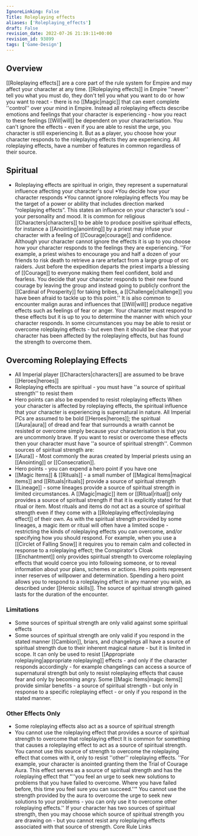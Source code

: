 ```yaml
---
IgnoreLinking: False
Title: Roleplaying effects
aliases: ['Roleplaying_effects']
draft: False
revision_date: 2022-07-26 21:19:11+00:00
revision_id: 93899
tags: ['Game-Design']
---
```


## Overview
[[Roleplaying effects]] are a core part of the rule system for Empire and may affect your character at any time. [[Roleplaying effects]] in Empire ''never'' tell you what you must do, they don't tell you what you want to do or how you want to react - there is no [[Magic|magic]] that can exert complete ''control'' over your mind in Empire.
Instead all roleplaying effects describe emotions and feelings that your character is experiencing - how you react to these feelings [[Will|will]] be dependent on your characterisation. You can't ignore the effects - even if you are able to resist the urge, you character is still experiencing it. But as a player, you choose how your character responds to the roleplaying effects they are experiencing.
All roleplaying effects, have a number of features in common regardless of their source.
## Spiritual
* Roleplaying effects are spiritual in origin, they represent a supernatural influence affecting your character's soul
*You decide how your character responds
*You cannot ignore roleplaying effects
You may be the target of a power or ability that includes direction marked “roleplaying effects”. This states an influence on your character’s soul - your personality and mood. It is common for religious [[Characters|characters]] to be able to produce positive spiritual effects, for instance a [[Anointing|anointing]] by a priest may infuse your character with a feeling of [[Courage|courage]] and confidence. Although your character cannot ignore the effects it is up to you choose how your character responds to the feelings they are experiencing.
''For example, a priest wishes to encourage you and half a dozen of your friends to risk death to retrieve a rare artefact from a large group of orc raiders. Just before the expedition departs the priest imparts a blessing of [[Courage]] to everyone making them feel confident, bold and fearless. You decide that your character responds to their new found courage by leaving the group and instead going to publicly confront the [[Cardinal of Prosperity]] for taking bribes, a [[Challenge|challenge]] you have been afraid to tackle up to this point.''
It is also common to encounter malign auras and influences that [[Will|will]] produce negative effects such as feelings of fear or anger. Your character must respond to these effects but it is up to you to determine the manner with which your character responds. In some circumstances you may be able to resist or overcome roleplaying effects - but even then it should be clear that your character has been affected by the roleplaying effects, but has found the strength to overcome them.
## Overcoming Roleplaying Effects
* All Imperial player [[Characters|characters]] are assumed to be brave [[Heroes|heroes]]
* Roleplaying effects are spiritual - you must have ''a source of spiritual strength'' to resist them
* Hero points can also be expended to resist roleplaying effects
When your character is affected by roleplaying effects, the spiritual influence that your character is experiencing is supernatural in nature. All Imperial PCs are assumed to be bold [[Heroes|heroes]]; the spiritual [[Aura|aura]] of dread and fear that surrounds a wraith cannot be resisted or overcome simply because your characterisation is that you are uncommonly brave. If you want to resist or overcome these effects then your character must have ''a source of spiritual strength''.
Common sources of spiritual strength are:
* [[Aura]] - Most commonly the auras created by Imperial priests using an [[Anointing]] or [[Consecration]].
* Hero points - you can expend a hero point if you have one
* [[Magic Items]] & [[Rituals]] - a small number of [[Magical Items|magical items]] and [[Rituals|rituals]] provide a source of spiritual strength
* [[Lineage]] - some lineages provide a source of spiritual strength in limited circumstances.
A [[Magic|magic]] item or [[Ritual|ritual]] only provides a source of spiritual strength if that it is explicitly stated for that ritual or item. Most rituals and items do not act as a source of spiritual strength even if they come with a [[Roleplaying effect|roleplaying effect]] of their own. As with the spiritual strength provided by some lineages, a magic item or ritual will often have a limited scope - restricting the kinds of roleplaying effects you can overcome, and/or specifying how you should respond. For example, when you use a [[Circlet of Falling Snow]] it requires you to remain calm and collected in response to a roleplaying effect; the Conspirator's Cloak [[Enchantment]] only provides spiritual strength to overcome roleplaying effects that would coerce you into following someone, or to reveal information about your plans, schemes or actions.
Hero points represent inner reserves of willpower and determination. Spending a hero point allows you to respond to a roleplaying effect in any manner you wish, as described under [[Heroic skills]]. The source of spiritual strength gained lasts for the duration of the encounter.
### Limitations
* Some sources of spiritual strength are only valid against some spiritual effects
* Some sources of spiritual strength are only valid if you respond in the stated manner
[[Cambion]], briars, and changelings all have a source of spiritual strength due to their inherent magical nature - but it is limited in scope. It can only be used to resist [[Appropriate roleplaying|appropriate roleplaying]] effects - and only if the character responds accordingly - for example changelings can access a source of supernatural strength but only to resist roleplaying effects that cause fear and only by becoming angry.
Some [[Magic Items|magic items]] provide similar benefits - a source of spiritual strength - but only in response to a specific roleplaying effect - or only if you respond in the stated manner.
### Other Effects Only
* Some roleplaying effects also act as a source of spiritual strength
* You cannot use the roleplaying effect that provides a source of spiritual strength to overcome that roleplaying effect
It is common for something that causes a roleplaying effect to act as a source of spiritual strength. You cannot use this source of strength to overcome the roleplaying effect that comes with it, only to resist ''other'' roleplaying effects.
''For example, your character is anointed granting them the Trial of Courage Aura. This effect serves as a source of spiritual strength and has the roleplaying effect that "''you feel an urge to seek new solutions to problems that you have failed to overcome. Where you have failed before, this time you feel sure you can succeed.''" You cannot use the strength provided by the aura to overcome the urge to seek new solutions to your problems - you can only use it to overcome other roleplaying effects.''
If your character has two sources of spiritual strength, then you may choose which source of spiritual strength you are drawing on - but you cannot resist any roleplaying effects associated with that source of strength.
Core Rule Links